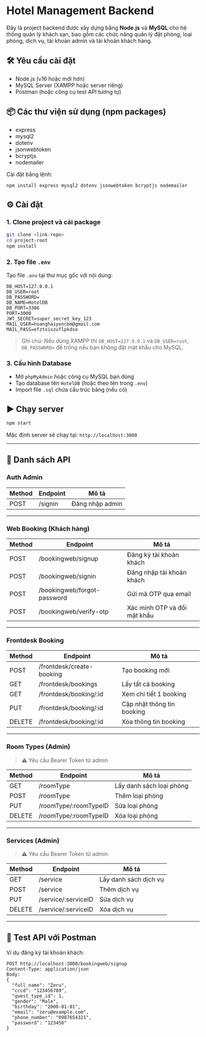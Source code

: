 # Hotel Management Backend

Đây là project backend được xây dựng bằng **Node.js** và **MySQL** cho hệ thống quản lý khách sạn, bao gồm các chức năng quản lý đặt phòng, loại phòng, dịch vụ, tài khoản admin và tài khoản khách hàng.

## 🛠️ Yêu cầu cài đặt

- Node.js (v16 hoặc mới hơn)
- MySQL Server (XAMPP hoặc server riêng)
- Postman (hoặc công cụ test API tương tự)

## 📦 Các thư viện sử dụng (npm packages)

- express
- mysql2
- dotenv
- jsonwebtoken
- bcryptjs
- nodemailer

Cài đặt bằng lệnh:

```bash
npm install express mysql2 dotenv jsonwebtoken bcryptjs nodemailer
```


## ⚙️ Cài đặt

### 1. Clone project và cài package

```bash
git clone <link-repo>
cd project-root
npm install
```

### 2. Tạo file `.env`

Tạo file `.env` tại thư mục gốc với nội dung:

```env
DB_HOST=127.0.0.1
DB_USER=root
DB_PASSWORD=
DB_NAME=HotelDB
DB_PORT=3306
PORT=3000
JWT_SECRET=super_secret_key_123
MAIL_USER=hoanghaiyencbm@gmail.com
MAIL_PASS=efztxixzuflpkdso
```

> Ghi chú: Nếu dùng XAMPP thì `DB_HOST=127.0.0.1` và `DB_USER=root`, `DB_PASSWORD=` để trống nếu bạn không đặt mật khẩu cho MySQL.

### 3. Cấu hình Database

- Mở `phpMyAdmin` hoặc công cụ MySQL bạn dùng
- Tạo database tên `HotelDB` (hoặc theo tên trong `.env`)
- Import file `.sql` chứa cấu trúc bảng (nếu có)

## ▶️ Chạy server

```bash
npm start
```

Mặc định server sẽ chạy tại: `http://localhost:3000`

---

## 📌 Danh sách API

### Auth Admin

| Method | Endpoint   | Mô tả              |
|--------|------------|--------------------|
| POST   | /signin    | Đăng nhập admin    |

---

### Web Booking (Khách hàng)

| Method | Endpoint                     | Mô tả                        |
|--------|-------------------------------|-------------------------------|
| POST   | /bookingweb/signup           | Đăng ký tài khoản khách       |
| POST   | /bookingweb/signin           | Đăng nhập tài khoản khách     |
| POST   | /bookingweb/forgot-password  | Gửi mã OTP qua email          |
| POST   | /bookingweb/verify-otp       | Xác minh OTP và đổi mật khẩu  |

---

### Frontdesk Booking

| Method | Endpoint                        | Mô tả                        |
|--------|----------------------------------|-------------------------------|
| POST   | /frontdesk/create-booking       | Tạo booking mới               |
| GET    | /frontdesk/bookings             | Lấy tất cả booking            |
| GET    | /frontdesk/booking/:id          | Xem chi tiết 1 booking        |
| PUT    | /frontdesk/booking/:id          | Cập nhật thông tin booking    |
| DELETE | /frontdesk/booking/:id          | Xóa thông tin booking         |

---

### Room Types (Admin)

> ⚠️ Yêu cầu Bearer Token từ admin

| Method | Endpoint                 | Mô tả                    |
|--------|---------------------------|---------------------------|
| GET    | /roomType                 | Lấy danh sách loại phòng  |
| POST   | /roomType                 | Thêm loại phòng           |
| PUT    | /roomType/:roomTypeID     | Sửa loại phòng            |
| DELETE | /roomType/:roomTypeID     | Xóa loại phòng            |

---

### Services (Admin)

> ⚠️ Yêu cầu Bearer Token từ admin

| Method | Endpoint                 | Mô tả                  |
|--------|---------------------------|-------------------------|
| GET    | /service                  | Lấy danh sách dịch vụ   |
| POST   | /service                  | Thêm dịch vụ            |
| PUT    | /service/:serviceID       | Sửa dịch vụ             |
| DELETE | /service/:serviceID       | Xóa dịch vụ             |

---

## 🧪 Test API với Postman

Ví dụ đăng ký tài khoản khách:

```http
POST http://localhost:3000/bookingweb/signup
Content-Type: application/json
Body:
{
  "full_name": "Zeru",
  "cccd": "123456789",
  "guest_type_id": 1,
  "gender": "Male",
  "birthday": "2000-01-01",
  "email": "zeru@example.com",
  "phone_number": "0987654321",
  "password": "123456"
}
```
